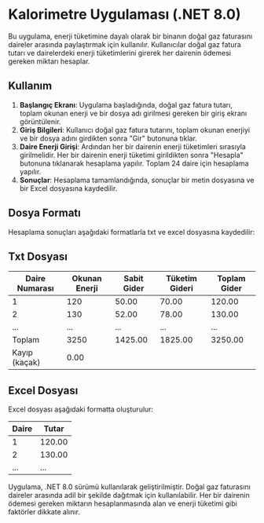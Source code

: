 # Kalorimetre Uygulaması (.NET 8.0)

Bu uygulama, enerji tüketimine dayalı olarak bir binanın doğal gaz faturasını daireler arasında paylaştırmak için kullanılır. Kullanıcılar doğal gaz fatura tutarı ve dairelerdeki enerji tüketimlerini girerek her dairenin ödemesi gereken miktarı hesaplar.

## Kullanım

1. **Başlangıç Ekranı**: Uygulama başladığında, doğal gaz fatura tutarı, toplam okunan enerji ve bir dosya adı girilmesi gereken bir giriş ekranı görüntülenir.
2. **Giriş Bilgileri**: Kullanıcı doğal gaz fatura tutarını, toplam okunan enerjiyi ve bir dosya adını girdikten sonra "Gir" butonuna tıklar.
3. **Daire Enerji Girişi**: Ardından her bir dairenin enerji tüketimleri sırasıyla girilmelidir. Her bir dairenin enerji tüketimi girildikten sonra "Hesapla" butonuna tıklanarak hesaplama yapılır. Toplam 24 daire için hesaplama yapılır.
4. **Sonuçlar**: Hesaplama tamamlandığında, sonuçlar bir metin dosyasına ve bir Excel dosyasına kaydedilir.

## Dosya Formatı

Hesaplama sonuçları aşağıdaki formatlarla txt ve excel dosyasına kaydedilir:

## Txt Dosyası

Daire Numarası | Okunan Enerji | Sabit Gider | Tüketim Gideri | Toplam Gider
---------------|----------------|-------------|----------------|-------------
1              | 120            | 50.00       | 70.00          | 120.00
2              | 130            | 52.00       | 78.00          | 130.00
...            | ...            | ...         | ...            | ...
Toplam         | 3250           | 1425.00     | 1825.00        | 3250.00
Kayıp (kaçak)  | 0.00


## Excel Dosyası

Excel dosyası aşağıdaki formatta oluşturulur:

| Daire | Tutar |
|-------|-------|
|   1   | 120.00|
|   2   | 130.00|
|  ...  |  ...  |

Uygulama, .NET 8.0 sürümü kullanılarak geliştirilmiştir. Doğal gaz faturasını daireler arasında adil bir şekilde dağıtmak için kullanılabilir. Her bir dairenin ödemesi gereken miktarın hesaplanmasında alan ve enerji tüketimi gibi faktörler dikkate alınır.
